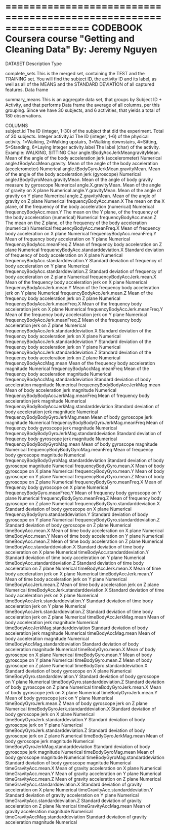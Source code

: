 ==================================================================
CODEBOOK
Coursera course "Getting and Cleaning Data"
By: Jeremy Nguyen
==================================================================

DATASET						Description										Type

complete_sets					This is the merged set, containing the TEST and the TRAINING set.
						You will find the subject ID, the activity ID and its label, as well 
						as all of the MEANS and the STANDARD DEVIATION of all captured features.		Data frame
						
summary_means					This is an aggregate data set, that groups by Subject ID + Activity, and that performs	Data frame
						the average of all columns, per this grouping. Since we have 30 subjects, and
						6 activities, that yields a total of 180 observations.
		
COLUMNS		
subject.id					The ID (integer, 1-30) of the subject that did the experiment. Total of 30 subjects.	Integer
activity.id					The ID (integer, 1-6) of the physical activity. 1=Walking, 2=Walking upstairs, 
						3=Walking downstairs, 4=Sitting, 5=Standing, 6=Laying					Integer
activity.label					The label (char) of the activity. Example: WALKING, SITTING				Char
angle.tBodyAccJerkMeangravityMean.		Mean of the angle of the body acceleration jerk (accelerometer)				Numerical
angle.tBodyAccMean.gravity.			Mean of the angle of the body acceleration (accelerometer)				Numerical
angle.tBodyGyroJerkMean.gravityMean.		Mean of the angle of the body acceleration jerk (gyroscope)				Numerical
angle.tBodyGyroMean.gravityMean.		Mean of the angle of body gravity measure by gyroscope					Numerical
angle.X.gravityMean.				Mean of the angle of gravity on X plane							Numerical
angle.Y.gravityMean.				Mean of the angle of gravity on Y plane							Numerical
angle.Z.gravityMean.				Mean of the angle of gravity on Z plane							Numerical
frequencyBodyAcc.mean.X				The mean on the X plane, of the frequency of the body acceleration (numerical)		Numerical
frequencyBodyAcc.mean.Y				The mean on the Y plane, of the frequency of the body acceleration (numerical)		Numerical
frequencyBodyAcc.mean.Z				The mean on the Z plane, of the frequency of the body acceleration (numerical)		Numerical
frequencyBodyAcc.meanFreq.X			Mean of frequency body acceleration on X plane						Numerical
frequencyBodyAcc.meanFreq.Y			Mean of frequency body acceleration on Y plane						Numerical
frequencyBodyAcc.meanFreq.Z			Mean of frequency body acceleration on Z plane						Numerical
frequencyBodyAcc.standarddeviation.X		Standard deviation of frequency of body acceleration on X plane				Numerical
frequencyBodyAcc.standarddeviation.Y		Standard deviation of frequency of body acceleration on Y plane				Numerical
frequencyBodyAcc.standarddeviation.Z		Standard deviation of frequency of body acceleration on Z plane				Numerical
frequencyBodyAccJerk.mean.X			Mean of the frequency body acceleration jerk on X plane					Numerical
frequencyBodyAccJerk.mean.Y			Mean of the frequency body acceleration jerk on Y plane					Numerical
frequencyBodyAccJerk.mean.Z			Mean of the frequency body acceleration jerk on Z plane					Numerical
frequencyBodyAccJerk.meanFreq.X			Mean of the frequency body acceleration jerk on X plane					Numerical
frequencyBodyAccJerk.meanFreq.Y			Mean of the frequency body acceleration jerk on Y plane					Numerical
frequencyBodyAccJerk.meanFreq.Z			Mean of the frequency body acceleration jerk on Z plane					Numerical
frequencyBodyAccJerk.standarddeviation.X	Standard deviation of the frequency body acceleration jerk on X plane			Numerical
frequencyBodyAccJerk.standarddeviation.Y	Standard deviation of the frequency body acceleration jerk on Y plane			Numerical
frequencyBodyAccJerk.standarddeviation.Z	Standard deviation of the frequency body acceleration jerk on Z plane			Numerical
frequencyBodyAccMag.mean			Mean of the frequency body acceleration magnitude					Numerical
frequencyBodyAccMag.meanFreq			Mean of the frequency body acceleration magnitude					Numerical
frequencyBodyAccMag.standarddeviation		Standard deviation of body acceleration magnitude					Numerical
frequencyBodyBodyAccJerkMag.mean		Mean of body acceleration jerk magnitude						Numerical
frequencyBodyBodyAccJerkMag.meanFreq		Mean of frequency body acceleration jerk magnitude					Numerical
frequencyBodyBodyAccJerkMag.standarddeviation	Standard deviation of body acceleration jerk magnitude					Numerical
frequencyBodyBodyGyroJerkMag.mean		Mean of body gyroscope jerk magnitude							Numerical
frequencyBodyBodyGyroJerkMag.meanFreq		Mean of frequency body gyroscope jerk magnitude						Numerical
frequencyBodyBodyGyroJerkMag.standarddeviation	Standard deviation of frequency body gyroscope jerk magnitude				Numerical
frequencyBodyBodyGyroMag.mean			Mean of body gyroscope magnitude							Numerical
frequencyBodyBodyGyroMag.meanFreq		Mean of frequency body gyroscope magnitude						Numerical
frequencyBodyBodyGyroMag.standarddeviation	Standard deviation of body gyroscope magnitude						Numerical
frequencyBodyGyro.mean.X			Mean of body gyroscope on X plane							Numerical
frequencyBodyGyro.mean.Y			Mean of body gyroscope on Y plane							Numerical
frequencyBodyGyro.mean.Z			Mean of body gyroscope on Z plane							Numerical
frequencyBodyGyro.meanFreq.X			Mean of frequency body gyroscope on X plane						Numerical
frequencyBodyGyro.meanFreq.Y			Mean of frequency body gyroscope on Y plane						Numerical
frequencyBodyGyro.meanFreq.Z			Mean of frequency body gyroscope on Z plane						Numerical
frequencyBodyGyro.standarddeviation.X		Standard deviation of body gyroscope on X plane						Numerical
frequencyBodyGyro.standarddeviation.Y		Standard deviation of body gyroscope on Y plane						Numerical
frequencyBodyGyro.standarddeviation.Z		Standard deviation of body gyroscope on Z plane						Numerical
timeBodyAcc.mean.X				Mean of time body acceleration on X plane						Numerical
timeBodyAcc.mean.Y				Mean of time body acceleration on Y plane						Numerical
timeBodyAcc.mean.Z				Mean of time body acceleration on Z plane						Numerical
timeBodyAcc.standarddeviation.X			Standard deviation of time body acceleration on X plane					Numerical
timeBodyAcc.standarddeviation.Y			Standard deviation of time body acceleration on Y plane					Numerical
timeBodyAcc.standarddeviation.Z			Standard deviation of time body acceleration on Z plane					Numerical
timeBodyAccJerk.mean.X				Mean of time body acceleration jerk on X plane						Numerical
timeBodyAccJerk.mean.Y				Mean of time body acceleration jerk on Y plane						Numerical
timeBodyAccJerk.mean.Z				Mean of time body acceleration jerk on Z plane						Numerical
timeBodyAccJerk.standarddeviation.X		Standard deviation of time body acceleration jerk on X plane				Numerical
timeBodyAccJerk.standarddeviation.Y		Standard deviation of time body acceleration jerk on Y plane				Numerical
timeBodyAccJerk.standarddeviation.Z		Standard deviation of time body acceleration jerk on Z plane				Numerical
timeBodyAccJerkMag.mean				Mean of body acceleration jerk magnitude						Numerical
timeBodyAccJerkMag.standarddeviation		Standard deviation of body acceleration jerk magnitude					Numerical
timeBodyAccMag.mean				Mean of body acceleration magnitude							Numerical
timeBodyAccMag.standarddeviation		Standard deviation of body acceleration magnitude					Numerical
timeBodyGyro.mean.X				Mean of body gyroscope on X plane							Numerical
timeBodyGyro.mean.Y				Mean of body gyroscope on Y plane							Numerical
timeBodyGyro.mean.Z				Mean of body gyroscope on Z plane							Numerical
timeBodyGyro.standarddeviation.X		Standard deviation of body gyroscope on X plane						Numerical
timeBodyGyro.standarddeviation.Y		Standard deviation of body gyroscope on Y plane						Numerical
timeBodyGyro.standarddeviation.Z		Standard deviation of body gyroscope on Z plane						Numerical
timeBodyGyroJerk.mean.X				Mean of body gyroscope jerk on X plane							Numerical
timeBodyGyroJerk.mean.Y				Mean of body gyroscope jerk on Y plane							Numerical
timeBodyGyroJerk.mean.Z				Mean of body gyroscope jerk on Z plane							Numerical
timeBodyGyroJerk.standarddeviation.X		Standard deviation of body gyroscope jerk on X plane					Numerical
timeBodyGyroJerk.standarddeviation.Y		Standard deviation of body gyroscope jerk on Y plane					Numerical
timeBodyGyroJerk.standarddeviation.Z		Standard deviation of body gyroscope jerk on Z plane					Numerical
timeBodyGyroJerkMag.mean			Mean of body gyroscope jerk magnitude							Numerical
timeBodyGyroJerkMag.standarddeviation		Standard deviation of body gyroscope jerk magnitude					Numerical
timeBodyGyroMag.mean				Mean of body gyroscope magnitude							Numerical
timeBodyGyroMag.standarddeviation		Standard deviation of body gyroscope magnitude						Numerical
timeGravityAcc.mean.X				Mean of gravity acceleration on X plane							Numerical
timeGravityAcc.mean.Y				Mean of gravity acceleration on Y plane							Numerical
timeGravityAcc.mean.Z				Mean of gravity acceleration on Z plane							Numerical
timeGravityAcc.standarddeviation.X		Standard deviation of gravity acceleration on X plane					Numerical
timeGravityAcc.standarddeviation.Y		Standard deviation of gravity acceleration on Y plane					Numerical
timeGravityAcc.standarddeviation.Z		Standard deviation of gravity acceleration on Z plane					Numerical
timeGravityAccMag.mean				Mean of gravity acceleration magnitude							Numerical
timeGravityAccMag.standarddeviation		Standard deviation of gravity acceleration magnitude					Numerical
